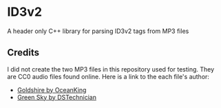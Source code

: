 # ID3v2
A header only C++ library for parsing ID3v2 tags from MP3 files

## Credits

I did not create the two MP3 files in this repository used for testing. They are CC0 audio files found online. Here is a link to the each file's author:

* [Goldshire by OceanKing](https://pixabay.com/music/dubstep-goldshire-219733/)
* [Green Sky by DSTechnician](https://pixabay.com/music/synthwave-green-sky-125179/)
